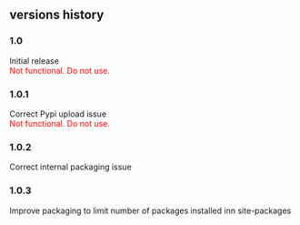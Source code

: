## versions history

### 1.0
Initial release\
<span style="color:red">
Not functional. Do not use.\
</span>

### 1.0.1
Correct Pypi upload issue\
<span style="color:red">
Not functional. Do not use.\
</span>

### 1.0.2
Correct internal packaging issue

### 1.0.3
Improve packaging to limit number of packages installed inn site-packages
